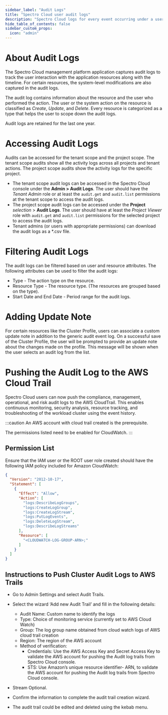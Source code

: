 ```yaml
---
sidebar_label: "Audit Logs"
title: "Spectro Cloud user audit logs"
description: "Spectro Cloud logs for every event occurring under a user for every Kubernetes cluster"
hide_table_of_contents: false
sidebar_custom_props: 
  icon: "admin"
---
```




# About Audit Logs

The Spectro Cloud management platform application captures audit logs to track the user interaction with the application resources along with the timeline. For certain resources, the system-level modifications are also captured in the audit logs.

The audit log contains information about the resource and the user who performed the action. The user or the system action on the resource is classified as *Create*, *Update*, and *Delete*. Every resource is categorized as a type that helps the user to scope down the audit logs.

Audit logs are retained for the last one year.

# Accessing Audit Logs

Audits can be accessed for the tenant scope and the project scope. The tenant scope audits show all the activity logs across all projects and tenant actions. The project scope audits show the activity logs for the specific project.

* The tenant scope audit logs can be accessed in the Spectro Cloud console under the **Admin > Audit Logs**. The user should have the *Tenant Admin* role or at least the `audit.get` and `audit.list` permissions at the tenant scope to access the audit logs.
* The project scope audit logs can be accessed under the **Project** *selection* > **Audit Logs**. The user should have at least the *Project Viewer* role with `audit.get` and `audit.list` permissions for the selected project to access the audit logs.
* Tenant admins (or users with appropriate permissions) can download the audit logs as a *.csv file.

# Filtering Audit Logs

The audit logs can be filtered based on user and resource attributes. The following attributes can be used to filter the audit logs:

* Type - The action type on the resource.
* Resource Type - The resource type. (The resources are grouped based on the type).
* Start Date and End Date - Period range for the audit logs.

# Adding Update Note

For certain resources like the Cluster Profile, users can associate a custom update note in addition to the generic audit event log. On a successful save of the Cluster Profile, the user will be prompted to provide an update note about the changes made on the profile. This message will be shown when the user selects an audit log from the list.

# Pushing the Audit Log to the AWS Cloud Trail

Spectro Cloud users can now push the compliance, management, operational, and risk audit logs to the AWS CloudTrail. This enables continuous monitoring, security analysis, resource tracking, and troubleshooting of the workload cluster using the event history.

:::caution
An AWS account with cloud trail created is the prerequisite.

The permissions listed need to be enabled for CloudWatch.
:::

## Permission List

Ensure that the IAM user or the ROOT user role created should have the following IAM policy included for Amazon CloudWatch:

```json
{
  "Version": "2012-10-17",
  "Statement": [
    {
      "Effect": "Allow",
      "Action": [
        "logs:DescribeLogGroups",
        "logs:CreateLogGroup",
        "logs:CreateLogStream",
        "logs:PutLogEvents",
        "logs:DeleteLogStream",
        "logs:DescribeLogStreams"
      ],
      "Resource": [
        "<CLOUDWATCH-LOG-GROUP-ARN>;"
      ]
    }
  ]
}
```
## Instructions to Push Cluster Audit Logs to AWS Trails 

* Go to Admin Settings and select Audit Trails.
* Select the wizard ‘Add new Audit Trail’ and fill in the following details:

  * Audit Name: Custom name to identify the logs
  * Type: Choice of monitoring service (currently set to AWS Cloud Watch)
  * Group: The log group name obtained from cloud watch logs of AWS cloud trail creation
  * Region: The region of the AWS account
  * Method of verification:
   	* Credentials:
Use the AWS Access Key and Secret Access Key to validate the AWS account for pushing the Audit log trails from Spectro Cloud console.
   	* STS:
Use Amazon’s unique resource identifier- ARN, to validate the AWS account for pushing the Audit log trails from Spectro Cloud console.
	
* Stream Optional.
* Confirm the information to complete the audit trail creation wizard.
* The audit trail could be edited and deleted using the kebab menu.


